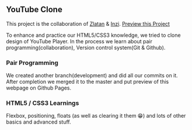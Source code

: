 ## YouTube Clone

This project is the collaboration of [Zlatan](https://github.com/zlayabekrija)  & [Inzi](https://github.com/inhaq). [Preview this Project](https://zlayabekrija.github.io/youtube-clone/)

To enhance and practice our HTML5/CSS3 knowledge, we tried to clone design of YouTube Player. In the process we learn about pair programming(collaboration), Version control system(Git & Github).

### Pair Programming

We created another branch(development) and did all our commits on it. After completion we merged it to the master and put preview of this webpage on Github Pages.

### HTML5 / CSS3 Learnings

Flexbox, positioning, floats (as well as clearing it them 😁) and lots of other basics and advanced stuff.
